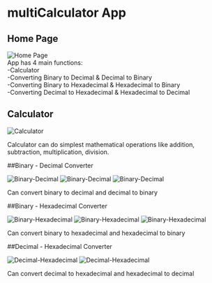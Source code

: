 # multiCalculator App
## Home Page
![Home Page](sssss/main.png)  
App has 4 main functions: <br>
  -Calculator <br>
  -Converting Binary to Decimal & Decimal to Binary <br>
  -Converting Binary to Hexadecimal & Hexadecimal to Binary <br>
  -Converting Decimal to Hexadecimal & Hexadecimal to Decimal <br>

## Calculator 
![Calculator](sssss/calculator.png)

Calculator can do simplest mathematical operations like addition, subtraction, multiplication, division.

##Binary - Decimal Converter

![Binary-Decimal](sssss/empty.png) ![Binary-Decimal](sssss/bd.png) ![Binary-Decimal](sssss/db.png) 

Can convert binary to decimal and decimal to binary

##Binary - Hexadecimal Converter 

![Binary-Hexadecimal](sssss/bh.png) ![Binary-Hexadecimal](sssss/hb.png) ![Binary-Hexadecimal](sssss/error.png)

Can convert binary to hexadecimal and hexadecimal to binary

##Decimal - Hexadecimal Converter 

![Decimal-Hexadecimal](sssss/dh.png) ![Decimal-Hexadecimal](sssss/hd.png)

Can convert decimal to hexadecimal and hexadecimal to decimal
